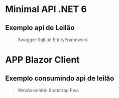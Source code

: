 # Minimal API .NET 6 
## Exemplo api de Leilão

>Swagger
>SqlLite
>EntityFramework

# APP Blazor Client

## Exemplo consumindo api de leilão

>WebAssembly
>Bootstrap
>Pwa
